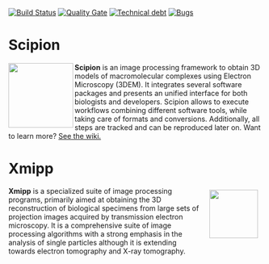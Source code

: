 [![Build Status](https://travis-ci.com/I2PC/scipion.svg?branch=devel)](https://travis-ci.com/I2PC/scipion)
[![Quality Gate](https://sonarcloud.io/api/project_badges/measure?project=Scipion&metric=alert_status)](https://sonarcloud.io/dashboard?id=Scipion)
[![Technical debt](https://sonarcloud.io/api/project_badges/measure?project=Scipion&metric=sqale_index)](https://sonarcloud.io/component_measures?id=Scipion&metric=sqale_index)
[![Bugs](https://sonarcloud.io/api/project_badges/measure?project=Scipion&metric=bugs)](https://sonarcloud.io/project/issues?id=Scipion&resolved=false&types=BUG)


# Scipion

<a href="http://scipion.cnb.csic.es/docs/"><img src="https://github.com/I2PC/scipion/wiki/images/scipion_logo_nobackground.png" align="left" width="128"></a>

**Scipion** is an image processing framework to obtain 3D models of macromolecular complexes using Electron Microscopy (3DEM). It integrates several software packages and presents an unified interface for both biologists and developers. Scipion allows to execute workflows combining different software tools, while taking care of formats and conversions. Additionally, all steps are tracked and can be reproduced later on.
Want to learn more? [See the wiki.](http://scipion.cnb.csic.es/docs/)

# Xmipp

<a href="http://xmipp.cnb.csic.es"><img src="http://xmipp.cnb.csic.es/twiki/pub/Xmipp/WebHome/xmippLogo.png" align="right" hspace="10" vspace="6" width="96"></a>

**Xmipp** is a specialized suite of image processing programs, primarily aimed at obtaining the 3D reconstruction of biological specimens from large sets of projection images acquired by transmission electron microscopy. It is a comprehensive suite of image processing algorithms with a strong emphasis in the analysis of single particles although it is extending towards electron tomography and X-ray tomography.


